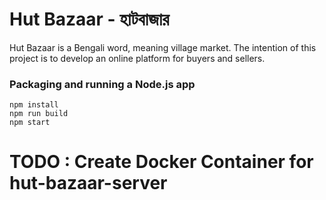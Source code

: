# Hut Bazaar - হাটবাজার

Hut Bazaar is a Bengali word, meaning village market. The intention of this project is to develop an online platform for buyers and sellers.

### Packaging and running a Node.js app

```shell
npm install
npm run build
npm start
```

# TODO : Create Docker Container for hut-bazaar-server